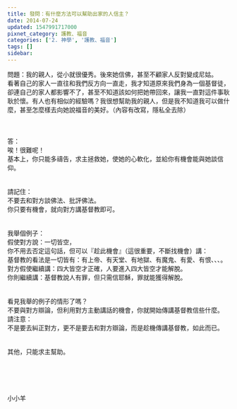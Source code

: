 ```yaml
---
title: 發問：有什麼方法可以幫助出家的人信主？
date: 2014-07-24
updated: 1547991717000
pixnet_category: 護教、福音
categories: ['2. 神學', '護教、福音']
tags: []
sidebar: 
---
```


<p>問題：我的親人，從小就很優秀。後來她信佛，甚至不顧家人反對變成尼姑。<br/>看著自己的家人一直往和我們反方向一直走，我才知道原來我們身為一個基督徒，卻連自己的家人都影響不了，甚至不知道該如何把她帶回來，讓我一直對這件事耿耿於懷。有人也有相似的經驗嗎？我很想幫助我的親人，但是我不知道我可以做什麼，甚至怎麼樣去向她說福音的美好。（內容有改寫，隱私全去除）<br/><!--more--><br/><br/> <br/>答：<br/>唉！很難呢！<br/>基本上，你只能多禱告，求主拯救她，使她的心軟化，並給你有機會能與她談信仰。<br/> <br/><br/>請記住：<br/>不要去和對方談佛法、批評佛法。<br/>你只要有機會，就向對方講基督教即可。<br/><br/> <br/>我舉個例子：<br/>假使對方說：一切皆空，<br/>你不用去否定這句話，但可以『趁此機會』（這很重要，不斷找機會）講：<br/>基督教的看法是一切皆有：有上帝、有天堂、有地獄、有魔鬼、有愛、有恨、、、。<br/>對方假使繼續講：四大皆空才正確，人要進入四大皆空才能解脫。<br/>你則繼續講：基督教說人有罪，但只需信耶穌，罪就能獲得解脫。<br/> <br/><br/>看見我舉的例子的情形了嗎？<br/>不要與對方辯論，但利用對方主動講話的機會，你就開始傳講基督教信些什麼。<br/>請注意：<br/>不是要去糾正對方，更不是要去和對方辯論，而是趁機傳講基督教，如此而已。<br/> <br/><br/>其他，只能求主幫助。<br/><br/><br/><br/><br/><br/>小小羊<br/><br/><br/><br/><br/><br/><br/>
</p>